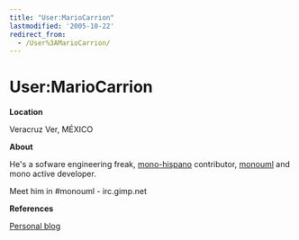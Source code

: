 ```yaml
---
title: "User:MarioCarrion"
lastmodified: '2005-10-22'
redirect_from:
  - /User%3AMarioCarrion/
---
```


User:MarioCarrion
=================

**Location**

Veracruz Ver, MÉXICO

**About**

He's a sofware engineering freak, [mono-hispano](http://www.monohispano.org) contributor, [monouml](http://www.monouml.org) and mono active developer.

Meet him in #monouml - irc.gimp.net

**References**

[Personal blog](http://mario.monouml.org)

